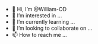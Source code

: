 - 👋 Hi, I’m @William-OD
- 👀 I’m interested in ...
- 🌱 I’m currently learning ...
- 💞️ I’m looking to collaborate on ...
- 📫 How to reach me ...

<!---
William-OD/William-OD is a ✨ special ✨ repository because its `README.md` (this file) appears on your GitHub profile.
You can click the Preview link to take a look at your changes.
--->
